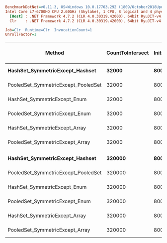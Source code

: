``` ini

BenchmarkDotNet=v0.11.3, OS=Windows 10.0.17763.292 (1809/October2018Update/Redstone5)
Intel Core i7-6700HQ CPU 2.60GHz (Skylake), 1 CPU, 8 logical and 4 physical cores
  [Host] : .NET Framework 4.7.2 (CLR 4.0.30319.42000), 64bit RyuJIT-v4.7.3324.0
  Clr    : .NET Framework 4.7.2 (CLR 4.0.30319.42000), 64bit RyuJIT-v4.7.3324.0

Job=Clr  Runtime=Clr  InvocationCount=1  
UnrollFactor=1  

```
|                              Method | CountToIntersect | InitialSetSize |        Mean |     Error |    StdDev |      Median | Ratio | RatioSD | Gen 0/1k Op | Gen 1/1k Op | Gen 2/1k Op | Allocated Memory/Op |
|------------------------------------ |----------------- |--------------- |------------:|----------:|----------:|------------:|------:|--------:|------------:|------------:|------------:|--------------------:|
|     **HashSet_SymmetricExcept_Hashset** |            **32000** |        **8000000** |  **1,369.5 us** |  **34.00 us** |  **94.79 us** |  **1,361.8 us** |  **1.00** |    **0.00** |           **-** |           **-** |           **-** |                   **-** |
| PooledSet_SymmetricExcept_PooledSet |            32000 |        8000000 |    861.9 us |  16.99 us |  37.65 us |    846.3 us |  0.63 |    0.05 |           - |           - |           - |                   - |
|        HashSet_SymmetricExcept_Enum |            32000 |        8000000 |  3,120.4 us |  61.37 us |  81.92 us |  3,116.0 us |  2.27 |    0.16 |           - |           - |           - |             33296 B |
|      PooledSet_SymmetricExcept_Enum |            32000 |        8000000 |  2,587.2 us |  50.94 us |  73.06 us |  2,588.4 us |  1.88 |    0.14 |           - |           - |           - |             33296 B |
|       HashSet_SymmetricExcept_Array |            32000 |        8000000 |  3,042.9 us |  60.44 us | 124.83 us |  3,004.9 us |  2.22 |    0.16 |           - |           - |           - |             33296 B |
|     PooledSet_SymmetricExcept_Array |            32000 |        8000000 |  2,356.2 us |  46.59 us |  66.82 us |  2,354.0 us |  1.71 |    0.11 |           - |           - |           - |             25104 B |
|                                     |                  |                |             |           |           |             |       |         |             |             |             |                     |
|     **HashSet_SymmetricExcept_Hashset** |           **320000** |        **8000000** |  **3,509.8 us** |  **69.86 us** | **157.69 us** |  **3,512.3 us** |  **1.00** |    **0.00** |           **-** |           **-** |           **-** |                   **-** |
| PooledSet_SymmetricExcept_PooledSet |           320000 |        8000000 |  2,725.2 us |  61.78 us | 106.57 us |  2,698.8 us |  0.79 |    0.05 |           - |           - |           - |                   - |
|        HashSet_SymmetricExcept_Enum |           320000 |        8000000 | 15,727.2 us | 257.28 us | 240.66 us | 15,691.5 us |  4.50 |    0.18 |           - |           - |           - |             33296 B |
|      PooledSet_SymmetricExcept_Enum |           320000 |        8000000 | 15,582.4 us | 339.03 us | 317.13 us | 15,508.4 us |  4.45 |    0.20 |           - |           - |           - |             33296 B |
|       HashSet_SymmetricExcept_Array |           320000 |        8000000 | 16,847.8 us | 266.88 us | 249.64 us | 16,814.4 us |  4.82 |    0.18 |           - |           - |           - |             33296 B |
|     PooledSet_SymmetricExcept_Array |           320000 |        8000000 | 14,684.9 us | 417.86 us | 390.87 us | 14,618.5 us |  4.20 |    0.17 |           - |           - |           - |             25104 B |
